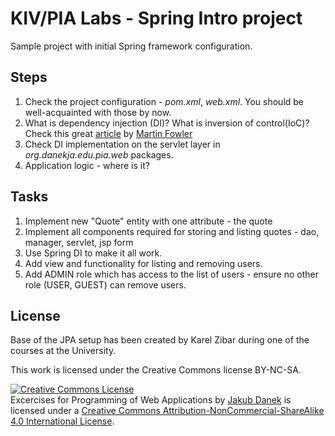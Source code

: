# KIV/PIA Labs - Spring Intro project

Sample project with initial Spring framework configuration.

## Steps

1. Check the project configuration - *pom.xml*, *web.xml*. You should be well-acquainted with those by now.
2. What is dependency injection (DI)? What is inversion of control(IoC)? Check this great [article](http://www.martinfowler.com/articles/injection.html) by [Martin Fowler](http://www.martinfowler.com/)
3. Check DI implementation on the servlet layer in *org.danekja.edu.pia.web* packages. 
3. Application logic - where is it?

## Tasks

1. Implement new "Quote" entity with one attribute - the quote
1. Implement all components required for storing and listing quotes - dao, manager, servlet, jsp form
1. Use Spring DI to make it all work.
1. Add view and functionality for listing and removing users.
1. Add ADMIN role which has access to the list of users - ensure no other role (USER, GUEST) can remove users.

## License

Base of the JPA setup has been created by Karel Zibar during one of the courses at the University.

This work is licensed under the Creative Commons license BY-NC-SA.

<a rel="license" href="http://creativecommons.org/licenses/by-nc-sa/4.0/"><img alt="Creative Commons License" style="border-width:0" src="https://i.creativecommons.org/l/by-nc-sa/4.0/88x31.png" /></a><br /><span xmlns:dct="http://purl.org/dc/terms/" property="dct:title">Excercises for Programming of Web Applications</span> by <a xmlns:cc="http://creativecommons.org/ns#" href="http://daneka.org" property="cc:attributionName" rel="cc:attributionURL">Jakub Danek</a> is licensed under a <a rel="license" href="http://creativecommons.org/licenses/by-nc-sa/4.0/">Creative Commons Attribution-NonCommercial-ShareAlike 4.0 International License</a>.